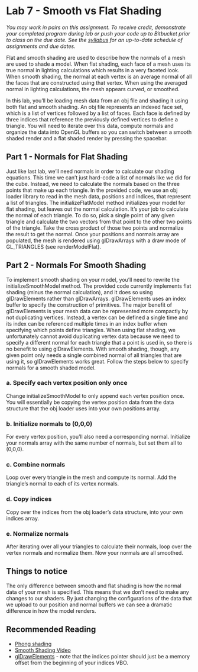 # Lab 7 - Smooth vs Flat Shading

*You may work in pairs on this assignment. To receive credit, demonstrate your completed program during lab or push your code
up to Bitbucket prior to class on the due date. See the [syllabus](https://bitbucket.org/msucsc441spring2016/syllabus) for an
up-to-date schedule of assignments and due dates.*

Flat and smooth shading are used to describe how the normals of a mesh are used to shade a model. When flat shading, each 
face of a mesh uses its true normal in lighting calculations which results in a very faceted look. When smooth shading, the 
normal at each vertex is an average normal of all the faces that are constructed using that vertex. When using the averaged 
normal in lighting calculations, the mesh appears curved, or smoothed. 

In this lab, you’ll be loading mesh data from an obj file and shading it using both flat and smooth shading. An obj file 
represents an indexed face set, which is a list of vertices followed by a list of faces. Each face is defined by three 
indices that reference the previously defined vertices to define a triangle. You will need to iterate over this data, 
compute normals and organize the data into OpenGL buffers so you can switch between a smooth shaded render and a flat 
shaded render by pressing the spacebar.

## Part 1 - Normals for Flat Shading

Just like last lab, we’ll need normals in order to calculate our shading equations. This time we can’t just hard-code a 
list of normals like we did for the cube. Instead, we need to calculate the normals based on the three points that make 
up each triangle. In the provided code, we use an obj loader library to read in the mesh data, positions and indices, that 
represent a list of triangles. The initializeFlatModel method initializes your model for flat shading, but leaves out the 
normal calculation. It’s your job to calculate the normal of each triangle. To do so, pick a single point of any given 
triangle and calculate the two vectors from that point to the other two points of the triangle. Take the cross product of 
those two points and normalize the result to get the normal. Once your positions and normals array are populated, the mesh 
is rendered using glDrawArrays with a draw mode of GL_TRIANGLES (see renderModelFlat).

## Part 2 - Normals For Smooth Shading

To implement smooth shading on your model, you’ll need to rewrite the initializeSmoothModel method. The provided code 
currently implements flat shading (minus the normal calculation), and it does so using glDrawElements rather than 
glDrawArrays. glDrawElements uses an index buffer to specify the construction of primitives. The major benefit of 
glDrawElements is your mesh data can be represented more compactly by not duplicating vertices. Instead, a vertex can 
be defined a single time and its index can be referenced multiple times in an index buffer when specifying which points 
define triangles. When using flat shading, we unfortunately cannot avoid duplicating vertex data because we need to 
specify a different normal for each triangle that a point is used in, so there is no benefit to using glDrawElements. 
With smooth shading, though, any given point only needs a single combined normal of all triangles that are using it, so 
glDrawElements works great. Follow the steps below to specify normals for a smooth shaded model.

### a. Specify each vertex position only once

Change initializeSmoothModel to only append each vertex position once. You will essentially be copying the vertex position 
data from the data structure that the obj loader uses into your own positions array.

### b. Initialize normals to (0,0,0)

For every vertex position, you’ll also need a corresponding normal. Initialize your normals array with the same number of 
normals, but set them all to (0,0,0).

### c. Combine normals

Loop over every triangle in the mesh and compute its normal. Add the triangle’s normal to each of its vertex normals.

### d. Copy indices

Copy over the indices from the obj loader’s data structure, into your own indices array. 

### e. Normalize normals

After iterating over all your triangles to calculate their normals, loop over the vertex normals and normalize them. Now 
your normals are all smoothed.

## Things to notice

The only difference between smooth and flat shading is how the normal data of your mesh is specified. This means that we 
don’t need to make any changes to our shaders. By just changing the configurations of the data that we upload to our 
position and normal buffers we  can see a dramatic difference in how the model renders.

## Recommended Reading

* [Phong shading](https://en.wikipedia.org/wiki/Phong_shading)
* [Smooth Shading Video](https://www.youtube.com/watch?v=PMgjVJogIbc)
* [glDrawElements](https://www.opengl.org/sdk/docs/man/html/glDrawElements.xhtml) - note that the indices pointer should just 
be a memory offset from the beginning of your indices VBO.
